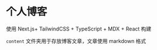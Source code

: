 # 个人博客

使用 Next.js+ TailwindCSS + TypeScript + MDX + React 构建

`content` 文件夹用于存放博客文章，文章使用 markdown 格式